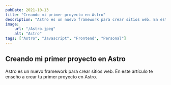 ```yaml
---
pubDate: 2021-10-13
title: "Creando mi primer proyecto en Astro"
description: "Astro es un nuevo framework para crear sitios web. En este artículo te enseño a crear tu primer proyecto en Astro."
image: 
    url: "/Astro.jpeg"
    alt: "Astro"
tags: ["Astro", "Javascript", "Frontend", "Personal"]
---
```


## Creando mi primer proyecto en Astro

Astro es un nuevo framework para crear sitios web. En este artículo te enseño a crear tu primer proyecto en Astro.